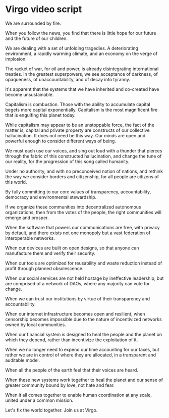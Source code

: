 # Virgo video script

We are surrounded by fire.

When you follow the news, you find that there is little hope for our future and the future of our children.

We are dealing with a set of unfolding tragedies. A deteriorating environment, a rapidly warming climate, and an economy on the verge of implosion.

The racket of war, for oil and power, is already disintegrating international treaties. In the greatest superpowers, we see acceptance of darkness, of opaqueness, of unaccountability, and of decay into tyranny.

It's apparent that the systems that we have inherited and co-created have become unsustainable.

Capitalism is combustion. Those with the ability to accumulate capital begets more capital exponentially. Capitalism is the most magnificent fire that is engulfing this planet today.

While capitalism may appear to be an unstoppable force, the fact of the matter is, capital and private property are constructs of our collective hallucination. It does not need be this way. Our minds are open and powerful enough to consider different ways of being.

We must each use our voices, and sing out loud with a thunder that pierces through the fabric of this constructed hallucination, and change the tune of our reality, for the progression of this song called humanity.

Under no authority, and with no preconceived notion of nations, and rethink the way we consider borders and citizenship, for all people are citizens of this world.

By fully committing to our core values of transparency, accountability, democracy and environmental stewardship.

If we organize these communities into decentralized autonomous organizations, then from the votes of the people, the right communities will emerge and prosper.

When the software that powers our communications are free, with privacy by default, and there exists not one monopoly but a vast federation of interoperable networks.

When our devices are built on open designs, so that anyone can manufacture them and verify their security. 

When our tools are optimized for reusability and waste reduction instead of profit through planned obsolescence.

When our social services are not held hostage by ineffective leadership, but are comprised of a network of DAOs, where any majority can vote for change.

When we can trust our institutions by virtue of their transparency and accountability.

When our internet infrastructure becomes open and resilient, when censorship becomes impossible due to the nature of incentivized networks owned by local communities.

When our financial system is designed to heal the people and the planet on which they depend, rather than incentivize the exploitation of it.

When we no longer need to expend our time accounting for our taxes, but rather we are in control of where they are allocated, in a transparent and auditable model.

When all the people of the earth feel that their voices are heard.

When these new systems work together to heal the planet and our sense of greater community bound by love, not hate and fear.

When it all comes together to enable human coordination at any scale, united under a common mission.

Let's fix the world together. Join us at Virgo.

